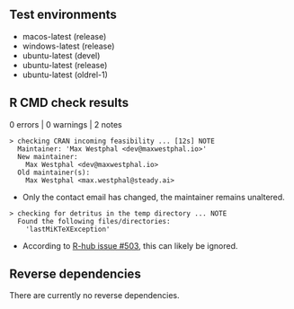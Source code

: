 ##

## Test environments

- macos-latest (release)
- windows-latest (release)
- ubuntu-latest (devel)
- ubuntu-latest (release)
- ubuntu-latest (oldrel-1)

## R CMD check results

0 errors | 0 warnings | 2 notes

```
> checking CRAN incoming feasibility ... [12s] NOTE
  Maintainer: 'Max Westphal <dev@maxwestphal.io>'
  New maintainer:
    Max Westphal <dev@maxwestphal.io>
  Old maintainer(s):
    Max Westphal <max.westphal@steady.ai>
```

* Only the contact email has changed, the maintainer remains unaltered.



```
> checking for detritus in the temp directory ... NOTE
  Found the following files/directories:
    'lastMiKTeXException'
```

* According to [R-hub issue #503](https://github.com/r-hub/rhub/issues/503), this can likely
be ignored.


## Reverse dependencies

There are currently no reverse dependencies.



